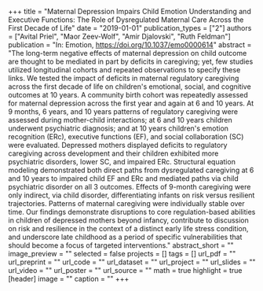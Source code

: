 +++
title = "Maternal Depression Impairs Child Emotion Understanding and Executive Functions: The Role of Dysregulated Maternal Care Across the First Decade of Life"
date = "2019-01-01"
publication_types = ["2"]
authors = ["Avital Priel", "Maor Zeev-Wolf", "Amir Djalovski", "Ruth Feldman"]
publication = "In: Emotion, https://doi.org/10.1037/emo0000614"
abstract = "The long-term negative effects of maternal depression on child outcome are thought to be mediated in part by deficits in caregiving; yet, few studies utilized longitudinal cohorts and repeated observations to specify these links. We tested the impact of deficits in maternal regulatory caregiving across the first decade of life on children's emotional, social, and cognitive outcomes at 10 years. A community birth cohort was repeatedly assessed for maternal depression across the first year and again at 6 and 10 years. At 9 months, 6 years, and 10 years patterns of regulatory caregiving were assessed during mother-child interactions; at 6 and 10 years children underwent psychiatric diagnosis; and at 10 years children's emotion recognition (ERc), executive functions (EF), and social collaboration (SC) were evaluated. Depressed mothers displayed deficits to regulatory caregiving across development and their children exhibited more psychiatric disorders, lower SC, and impaired ERc. Structural equation modeling demonstrated both direct paths from dysregulated caregiving at 6 and 10 years to impaired child EF and ERc and mediated paths via child psychiatric disorder on all 3 outcomes. Effects of 9-month caregiving were only indirect, via child disorder, differentiating infants on risk versus resilient trajectories. Patterns of maternal caregiving were individually stable over time. Our findings demonstrate disruptions to core regulation-based abilities in children of depressed mothers beyond infancy, contribute to discussion on risk and resilience in the context of a distinct early life stress condition, and underscore late childhood as a period of specific vulnerabilities that should become a focus of targeted interventions."
abstract_short = ""
image_preview = ""
selected = false
projects = []
tags = []
url_pdf = ""
url_preprint = ""
url_code = ""
url_dataset = ""
url_project = ""
url_slides = ""
url_video = ""
url_poster = ""
url_source = ""
math = true
highlight = true
[header]
image = ""
caption = ""
+++
